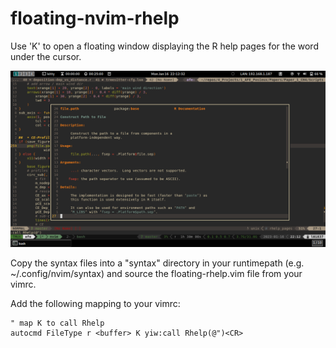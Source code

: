# floating-nvim-rhelp

Use 'K' to open a floating window displaying the R help pages for the word under the cursor.

![screenshot of ?file.path](./floating-rhelp-screenshot.png)

Copy the syntax files into a "syntax" directory in your runtimepath (e.g. ~/.config/nvim/syntax)
and source the floating-rhelp.vim file from your vimrc.

Add the following mapping to your vimrc:
```vimscript
" map K to call Rhelp
autocmd FileType r <buffer> K yiw:call Rhelp(@")<CR>
```

